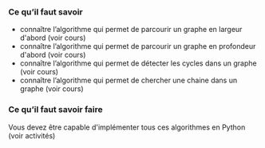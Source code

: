 ### Ce qu’il faut savoir
- connaître l’algorithme qui permet de parcourir un graphe en largeur d'abord (voir
cours)
- connaître l’algorithme qui permet de parcourir un graphe en profondeur d'abord (voir
cours)
- connaître l’algorithme qui permet de détecter les cycles dans un graphe (voir cours)
- connaître l’algorithme qui permet de chercher une chaine dans un graphe (voir
cours)

### Ce qu’il faut savoir faire

Vous devez être capable d'implémenter tous ces algorithmes en Python (voir activités)